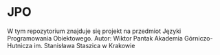 # JPO
W tym repozytorium znajduje się projekt na przedmiot Języki Programowania Obiektowego.
Autor: Wiktor Pantak
Akademia Górniczo-Hutnicza im. Stanisława Staszica w Krakowie
